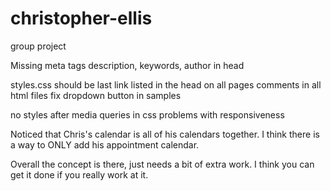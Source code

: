 # christopher-ellis

 group project

 Missing meta tags description, keywords, author in head
 
 styles.css should be last link listed in the head on all pages
 comments in all html files
 fix dropdown button in samples

 no styles after media queries in css
 problems with responsiveness

 Noticed that Chris's calendar is all of his calendars together. I think there is a way to ONLY add his appointment calendar.

 Overall the concept is there, just needs a bit of extra work. I think you can get it done if you really work at it.
